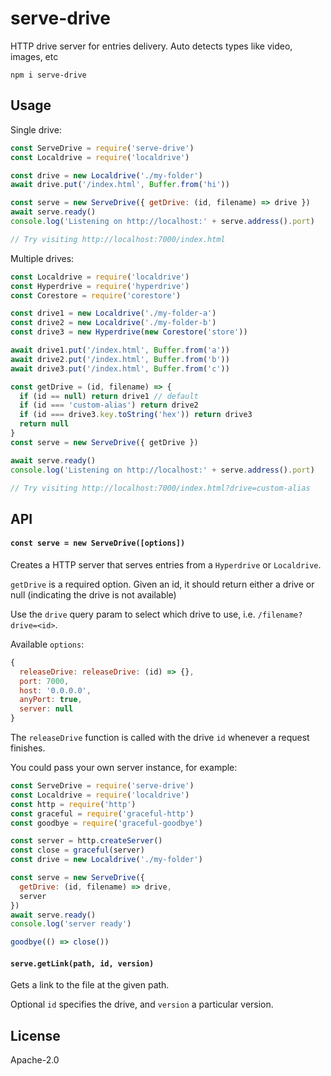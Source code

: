 # serve-drive

HTTP drive server for entries delivery. Auto detects types like video, images, etc

```
npm i serve-drive
```

## Usage

Single drive:
```js
const ServeDrive = require('serve-drive')
const Localdrive = require('localdrive')

const drive = new Localdrive('./my-folder')
await drive.put('/index.html', Buffer.from('hi'))

const serve = new ServeDrive({ getDrive: (id, filename) => drive })
await serve.ready()
console.log('Listening on http://localhost:' + serve.address().port)

// Try visiting http://localhost:7000/index.html
```

Multiple drives:
```js
const Localdrive = require('localdrive')
const Hyperdrive = require('hyperdrive')
const Corestore = require('corestore')

const drive1 = new Localdrive('./my-folder-a')
const drive2 = new Localdrive('./my-folder-b')
const drive3 = new Hyperdrive(new Corestore('store'))

await drive1.put('/index.html', Buffer.from('a'))
await drive2.put('/index.html', Buffer.from('b'))
await drive3.put('/index.html', Buffer.from('c'))

const getDrive = (id, filename) => {
  if (id == null) return drive1 // default
  if (id === 'custom-alias') return drive2
  if (id === drive3.key.toString('hex')) return drive3
  return null
}
const serve = new ServeDrive({ getDrive })

await serve.ready()
console.log('Listening on http://localhost:' + serve.address().port)

// Try visiting http://localhost:7000/index.html?drive=custom-alias
```

## API

#### `const serve = new ServeDrive([options])`

Creates a HTTP server that serves entries from a `Hyperdrive` or `Localdrive`.

`getDrive` is a required option. Given an id, it should return either a drive or null (indicating the drive is not available)

Use the `drive` query param to select which drive to use, i.e. `/filename?drive=<id>`.

Available `options`:
```js
{
  releaseDrive: releaseDrive: (id) => {},
  port: 7000,
  host: '0.0.0.0',
  anyPort: true,
  server: null
}
```

The `releaseDrive` function is called with the drive `id` whenever a request finishes.


You could pass your own server instance, for example:
```js
const ServeDrive = require('serve-drive')
const Localdrive = require('localdrive')
const http = require('http')
const graceful = require('graceful-http')
const goodbye = require('graceful-goodbye')

const server = http.createServer()
const close = graceful(server)
const drive = new Localdrive('./my-folder')

const serve = new ServeDrive({
  getDrive: (id, filename) => drive,
  server
})
await serve.ready()
console.log('server ready')

goodbye(() => close())
```

#### `serve.getLink(path, id, version)`

Gets a link to the file at the given path.

Optional `id` specifies the drive, and `version` a particular version.

## License

Apache-2.0
